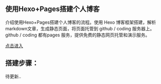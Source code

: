 ## 使用Hexo+Pages搭建个人博客

介绍使用Hexo+Pages搭建个人博客的流程。使用 Hexo 博客框架搭建，解析markdown文章，生成静态页面，将页面托管到 github / coding 服务器上。github / coding 都有pages 服务，提供免费的静态网页托管和演示服务。

[点击进入](soulz9it.github.io)

## 搭建步骤：

待更新..
